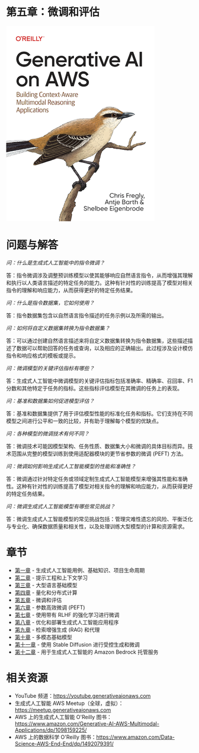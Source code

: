 # 第五章：微调和评估
[![](../img/gaia_book_cover_sm.png)](https://www.amazon.com/Generative-AI-AWS-Multimodal-Applications/dp/1098159225/)

# 问题与解答
_问：什么是生成式人工智能中的指令微调？_

答：指令微调涉及调整预训练模型以使其能够响应自然语言指令，从而增强其理解和执行以人类语言描述的特定任务的能力。这种有针对性的训练提高了模型对相关指令的理解和响应能力，从而获得更好的特定任务结果。

_问：什么是指令数据集，它如何使用？_

答：指令数据集包含以自然语言指令描述的任务示例以及所需的输出。

_问：如何将自定义数据集转换为指令数据集？_

答：可以通过创建自然语言描述来将自定义数据集转换为指令数据集，这些描述描述了数据可以帮助回答的任务或查询，以及相应的正确输出。此过程涉及设计模仿指令和响应格式的模板或提示。

_问：微调模型的关键评估指标有哪些？_

答：生成式人工智能中微调模型的关键评估指标包括准确率、精确率、召回率、F1 分数和其他特定于任务的指标。这些指标评估模型在其微调的任务上的表现。

_问：基准和数据集如何促进模型评估？_

答：基准和数据集提供了用于评估模型性能的标准化任务和指标。它们支持在不同模型之间进行公平和一致的比较，并有助于理解每个模型的优缺点。

_问：各种模型的微调技术有何不同？_

答：微调技术可能因模型架构、任务性质、数据集大小和微调的具体目标而异。技术范围从完整的模型训练到使用适配器模块的更节省参数的微调 (PEFT) 方法。

_问：微调如何影响生成式人工智能模型的性能和准确性？_

答：微调通过针对特定任务或领域定制生成式人工智能模型来增强其性能和准确性。这种有针对性的训练提高了模型对相关指令的理解和响应能力，从而获得更好的特定任务结果。

_问：微调生成式人工智能模型有哪些常见挑战？_

答：微调生成式人工智能模型的常见挑战包括：管理灾难性遗忘的风险、平衡泛化与专业化、确保数据质量和相关性，以及处理训练大型模型的计算和资源需求。

# 章节
* [第一章](/01_intro) - 生成式人工智能用例、基础知识、项目生命周期
* [第二章](/02_prompt) - 提示工程和上下文学习
* [第三章](/03_foundation) - 大型语言基础模型
* [第四章](/04_optimize) - 量化和分布式计算
* [第五章](/05_finetune) - 微调和评估
* [第六章](/06_peft) - 参数高效微调 (PEFT)
* [第七章](/07_rlhf) - 使用带有 RLHF 的强化学习进行微调
* [第八章](/08_deploy) - 优化和部署生成式人工智能应用程序
* [第九章](/09_rag) - 检索增强生成 (RAG) 和代理
* [第十章](/10_multimodal) - 多模态基础模型
* [第十一章](/11_diffusers) - 使用 Stable Diffusion 进行受控生成和微调
* [第十二章](/12_bedrock) - 用于生成式人工智能的 Amazon Bedrock 托管服务

# 相关资源
* YouTube 频道：https://youtube.generativeaionaws.com
* 生成式人工智能 AWS Meetup（全球，虚拟）：https://meetup.generativeaionaws.com
* AWS 上的生成式人工智能 O'Reilly 图书：https://www.amazon.com/Generative-AI-AWS-Multimodal-Applications/dp/1098159225/
* AWS 上的数据科学 O'Reilly 图书：https://www.amazon.com/Data-Science-AWS-End-End/dp/1492079391/
